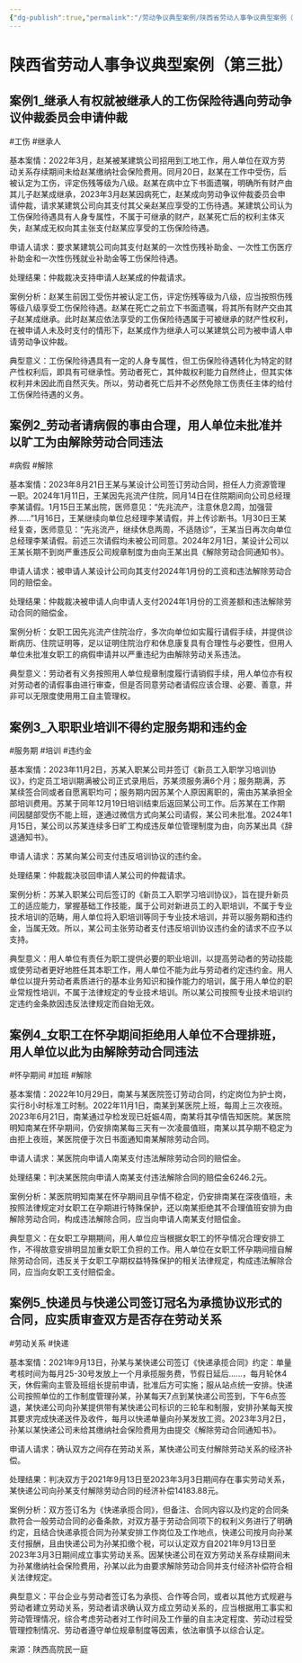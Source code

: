```yaml
---
{"dg-publish":true,"permalink":"/劳动争议典型案例/陕西省劳动人事争议典型案例（第三批）/","noteIcon":"","created":"2025-03-04T12:22:06.397+08:00"}
---
```


# 陕西省劳动人事争议典型案例（第三批）

## 案例1_继承人有权就被继承人的工伤保险待遇向劳动争议仲裁委员会申请仲裁

#工伤 #继承人

基本案情：2022年3月，赵某被某建筑公司招用到工地工作，用人单位在双方劳动关系存续期间未给赵某缴纳社会保险费用。同月20日，赵某在工作中受伤，后被认定为工伤，评定伤残等级为八级。赵某在病中立下书面遗嘱，明确所有财产由其儿子赵某成继承，2023年3月赵某因病死亡，赵某成向劳动争议仲裁委员会申请仲裁，请求某建筑公司向其支付其父亲赵某应享受的工伤待遇。某建筑公司认为工伤保险待遇具有人身专属性，不属于可继承的财产，赵某死亡后的权利主体灭失，赵某成无权向其主张支付赵某应享受的工伤保险待遇。

申请人请求：要求某建筑公司向其支付赵某的一次性伤残补助金、一次性工伤医疗补助金和一次性伤残就业补助金等工伤保险待遇。

处理结果：仲裁裁决支持申请人赵某成的仲裁请求。

案例分析：赵某生前因工受伤并被认定工伤，评定伤残等级为八级，应当按照伤残等级八级享受工伤保险待遇。赵某在死亡之前立下书面遗嘱，将其所有财产交由其子赵某成继承。此时赵某应依法享受的工伤保险待遇属于可被继承的财产性权利，在被申请人未及时支付的情形下，赵某成作为继承人可以某建筑公司为被申请人申请劳动争议仲裁。

典型意义：工伤保险待遇具有一定的人身专属性，但工伤保险待遇转化为特定的财产性权利后，即具有可继承性。劳动者死亡，其仲裁权利能力自然终止，但其实体权利并未因此而自然灭失。所以，劳动者死亡后并不必然免除工伤责任主体的给付工伤保险待遇的义务。

  

## 案例2_劳动者请病假的事由合理，用人单位未批准并以旷工为由解除劳动合同违法

#病假 #解除

基本案情：2023年8月21日王某与某设计公司签订劳动合同，担任人力资源管理一职。2024年1月11日，王某因先兆流产住院，同月14日在住院期间向公司总经理李某请假。1月15日王某出院，医师意见：“先兆流产，注意休息2周，加强营养……”1月16日，王某继续向单位总经理李某请假，并上传诊断书。1月30日王某经复查，医师意见：“先兆流产，继续休息两周，不适随诊”，王某当日再次向单位总经理李某请假。前述三次请假均未被公司同意。2024年2月1日，某设计公司以王某长期不到岗严重违反公司规章制度为由向王某出具《解除劳动合同通知书》。

申请人请求：被申请人某设计公司向其支付2024年1月份的工资和违法解除劳动合同的赔偿金。

处理结果：仲裁裁决被申请人向申请人支付2024年1月份的工资差额和违法解除劳动合同的赔偿金。

案例分析：女职工因先兆流产住院治疗，多次向单位如实履行请假手续，并提供诊断病历、住院证明等，足以证明住院治疗和休息康复具有合理性与必要性，但用人单位未批准女职工的病假申请并以严重违纪为由解除劳动关系违法。

典型意义：劳动者有义务按照用人单位规章制度履行请销假手续，用人单位亦有权对劳动者的请假事由进行审查，但是否同意劳动者请假应该合理、必要、善意，并非可以无限度使用用工自主管理权。

  

## 案例3_入职职业培训不得约定服务期和违约金

  #服务期 #培训 #违约金

基本案情：2023年11月2日，苏某入职某公司并签订《新员工入职学习培训协议》，约定员工培训期满被公司正式录用后，苏某须服务满6个月；服务期满，苏某续签合同或者自愿离职均可；服务期内因苏某个人原因离职的，需由苏某承担全部培训费用。苏某于同年12月19日培训结束后返回某公司工作。后苏某在工作期间因腿部受伤不能上班，遂通过微信方式向某公司请假，某公司未批准。2024年1月15日，某公司以苏某连续多日旷工构成违反单位管理制度为由，向苏某出具《辞退通知书》。  

申请人请求：苏某向某公司支付违反培训协议的违约金。

处理结果：仲裁裁决驳回申请人某公司的仲裁请求。

案例分析：苏某入职某公司后签订的《新员工入职学习培训协议》，旨在提升新员工的适应能力，掌握基础工作技能，属于公司对新进员工的入职培训，不属于专业技术培训的范畴，用人单位将入职培训等同于专业技术培训，并苛以服务期和违约金，当属无效。所以，某公司主张劳动者支付违反培训协议违约金的请求不应予以支持。

典型意义：用人单位有责任为职工提供必要的职业培训，以提高劳动者的劳动技能或使劳动者更好地胜任其本职工作，用人单位不能为此与劳动者约定违约金。用人单位以提升劳动者素质进行的基本业务知识和操作能力的培训，属于用人单位的职业常规性培训，不属于法律规定的专业技术培训。所以某公司按照专业技术培训约定违约金条款因违反法律规定而自始无效。

  

## 案例4_女职工在怀孕期间拒绝用人单位不合理排班，用人单位以此为由解除劳动合同违法

#怀孕期间 #加班 #解除  

基本案情：2022年10月29日，南某与某医院签订劳动合同，约定岗位为护士岗，实行8小时标准工时制。2022年11月1日，南某到某医院上班，每周上三次夜班。2023年6月21日，南某通过孕检发现已妊娠4周，南某将其孕情告知医院。某医院明知南某在怀孕期间，仍安排南某每三天有一次凌晨值班，南某以其孕期不稳定为由拒上夜班，某医院便于次日书面通知南某解除劳动合同。

申请人请求：某医院向申请人南某支付违法解除劳动合同的赔偿金。

处理结果：判决某医院向申请人南某支付违法解除合同的赔偿金6246.2元。

案例分析：某医院明知南某在怀孕期间且孕情不稳定，仍安排南某在深夜值班，未按照法律规定对女职工在孕期进行特殊保护，还以南某拒绝其不合理值班安排为由解除劳动合同，构成违法解除合同，应当向申请人南某支付赔偿金。

典型意义：在女职工孕期期间，用人单位应当根据女职工的怀孕情况合理安排工作，不得故意安排明显加重女职工负担的工作。用人单位在女职工怀孕期间擅自解除劳动合同，违反关于女职工孕期权益特殊保护的相关法律规定，构成违法解除合同，应当向女职工支付赔偿金。

  

## 案例5_快递员与快递公司签订冠名为承揽协议形式的合同，应实质审查双方是否存在劳动关系

#劳动关系  #快递 

基本案情：2021年9月13日，孙某与某快递公司签订《快递承揽合同》约定：单量考核时间为每月25-30号发放上一个月承揽服务费，节假日延后……，每月轮休4天，休假需向主管及班组长提前申请，批准后方可实施；服从站点统一安排。快递公司按照单位的工作制度管理孙某，孙某每天7点到某快递公司签到，下午6点签退，某快递公司向孙某提供带有某快递公司标识的三轮车和制服，安排孙某每天按其要求完成快递送件及收件，每月以快递单量向孙某发放工资。2023年3月2日，孙某以某快递公司未给其缴纳社会保险费用为由提交《解除劳动合同通知书》。

申请人请求：确认双方之间存在劳动关系，某快递公司支付解除劳动关系的经济补偿。

处理结果：判决双方于2021年9月13日至2023年3月3日期间存在事实劳动关系，某快递公司向孙某支付解除劳动合同的经济补偿14183.88元。

案例分析：双方签订名为《快递承揽合同》，但备注、合同内容以及约定的合同条款符合一般劳动合同的必备条款，对双方基于劳动合同项下的权利义务进行了明确约定，且结合快递承揽合同为孙某安排工作岗位及工作地点，快递公司按月向孙某支付报酬，且由快递公司为孙某扣缴个税，可以认定双方自2021年9月13日至2023年3月3日期间成立事实劳动关系。因某快递公司在双方劳动关系存续期间未为孙某缴纳社会保险费用，孙某以此为由要求解除劳动合同并支付经济补偿符合相关法律规定。

典型意义：平台企业与劳动者签订名为承揽、合作等合同，或者以其他方式规避与劳动者建立劳动关系，劳动者请求确认双方成立劳动关系的，应当根据用工事实和劳动管理情况，综合考虑劳动者对工作时间及工作量的自主决定程度、劳动过程受管理控制情况、劳动者遵守单位规章制度等因素，依法审慎予以综合认定。

来源：陕西高院民一庭
